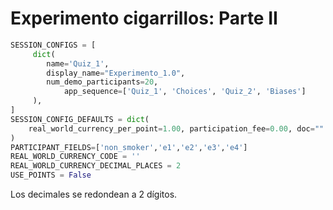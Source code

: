 # Experimento cigarrillos: Parte II

```python
SESSION_CONFIGS = [
     dict(
        name='Quiz_1',
        display_name="Experimento_1.0",
        num_demo_participants=20,
            app_sequence=['Quiz_1', 'Choices', 'Quiz_2', 'Biases']
     ),
]
SESSION_CONFIG_DEFAULTS = dict(
    real_world_currency_per_point=1.00, participation_fee=0.00, doc=""
)
PARTICIPANT_FIELDS=['non_smoker','e1','e2','e3','e4']
REAL_WORLD_CURRENCY_CODE = ''
REAL_WORLD_CURRENCY_DECIMAL_PLACES = 2
USE_POINTS = False
```
Los decimales se redondean a 2 dígitos.
